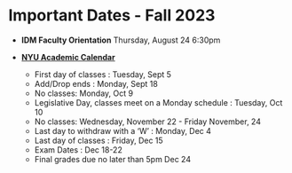 # Important Dates - Fall 2023

* **IDM Faculty Orientation** Thursday, August 24 6:30pm

* [**NYU Academic Calendar**](https://www.nyu.edu/students/student-information-and-resources/registration-records-and-graduation/academic-calendar.html)
  * First day of classes : Tuesday, Sept 5
  * Add/Drop ends : Monday, Sept 18
  * No classes: Monday, Oct 9
  * Legislative Day, classes meet on a Monday schedule : Tuesday, Oct 10
  * No classes: Wednesday, November 22 - Friday November, 24
  * Last day to withdraw with a ‘W’ : Monday, Dec 4
  * Last day of classes : Friday, Dec 15
  * Exam Dates : Dec 18-22
  * Final grades due no later than 5pm Dec 24 

